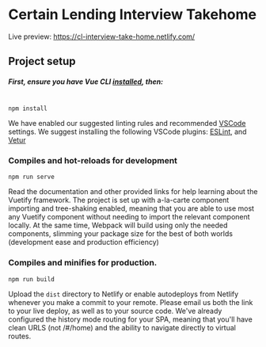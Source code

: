 # Certain Lending Interview Takehome

Live preview: https://cl-interview-take-home.netlify.com/

## Project setup

##### First, ensure you have Vue CLI [installed](https://cli.vuejs.org/guide/installation.html), then:

#

```
npm install
```

We have enabled our suggested linting rules and recommended [VSCode](https://code.visualstudio.com/download) settings. We suggest installing the following VSCode plugins: [ESLint](https://marketplace.visualstudio.com/items?itemName=dbaeumer.vscode-eslint), and [Vetur](https://marketplace.visualstudio.com/items?itemName=octref.vetur)

### Compiles and hot-reloads for development

```
npm run serve
```

Read the documentation and other provided links for help learning about the Vuetify framework. The project is set up with a-la-carte component importing and tree-shaking enabled, meaning that you are able to use most any Vuetify component without needing to import the relevant component locally. At the same time, Webpack will build using only the needed components, slimming your package size for the best of both worlds (development ease and production efficiency)

### Compiles and minifies for production.

```
npm run build
```

Upload the `dist` directory to Netlify or enable autodeploys from Netlify whenever you make a commit to your remote. Please email us both the link to your live deploy, as well as to your source code. We've already configured the history mode routing for your SPA, meaning that you'll have clean URLS (not /#/home) and the ability to navigate directly to virtual routes.
